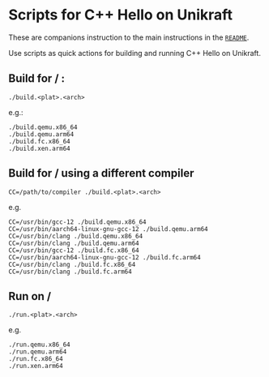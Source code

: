 # Scripts for C++ Hello on Unikraft

These are companions instruction to the main instructions in the [`README`](README.md).

Use scripts as quick actions for building and running C++ Hello on Unikraft.

## Build for <plat> / <arch>:

```console
./build.<plat>.<arch>
```

e.g.:

```console
./build.qemu.x86_64
./build.qemu.arm64
./build.fc.x86_64
./build.xen.arm64
```

## Build for <plat> / <arch> using a different compiler

```console
CC=/path/to/compiler ./build.<plat>.<arch>
```

e.g.

```console
CC=/usr/bin/gcc-12 ./build.qemu.x86_64
CC=/usr/bin/aarch64-linux-gnu-gcc-12 ./build.qemu.arm64
CC=/usr/bin/clang ./build.qemu.x86_64
CC=/usr/bin/clang ./build.qemu.arm64
CC=/usr/bin/gcc-12 ./build.fc.x86_64
CC=/usr/bin/aarch64-linux-gnu-gcc-12 ./build.fc.arm64
CC=/usr/bin/clang ./build.fc.x86_64
CC=/usr/bin/clang ./build.fc.arm64
```

## Run on <plat> / <arch>

```console
./run.<plat>.<arch>
```

e.g.

```console
./run.qemu.x86_64
./run.qemu.arm64
./run.fc.x86_64
./run.xen.arm64
```
